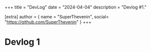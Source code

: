 +++
title = "DevLog"
date = "2024-04-04"
description = "Devlog #1."

[extra]
author = { name = "SuperThevenin", social= "https://github.com/SuperThevenin" }
+++

# Devlog 1
